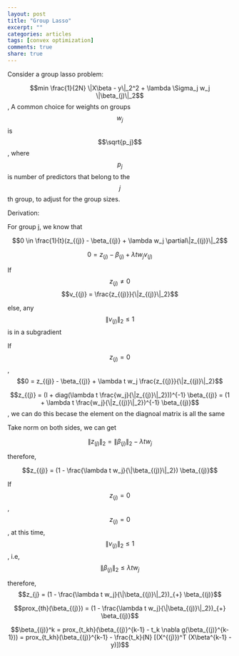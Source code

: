 ```yaml
---
layout: post
title: "Group Lasso"
excerpt: ""
categories: articles
tags: [convex optimization]
comments: true
share: true
---
```


Consider a group lasso problem:

$$min \frac{1}{2N} \|X\beta - y\|_2^2 + \lambda \Sigma_j w_j \|\beta_(j)\|_2$$, A common choice for weights on groups $$w_j$$ is $$\sqrt{p_j}$$, 
where $$p_j$$ is number of predictors that belong to the $$j$$th group, to adjust for the group sizes.


Derivation:


For group j, we know that

$$0 \in \frac{1}{t}(z_{(j)} - \beta_{(j)} + \lambda w_j \partial\|z_{(j)}\|_2$$

$$0 = z_{(j)} - \beta_{(j)} + \lambda t w_j v_{(j)}$$


If $$z_{(j)} \neq 0$$
$$v_{(j)} = \frac{z_{(j)}}{\|z_{(j)}\|_2}$$

else, any $$\|v_{(j)}\|_2 \leq 1 $$ is in a subgradient


If $$z_{(j)} = 0$$,  $$0 = z_{(j)} - \beta_{(j)} + \lambda t w_j \frac{z_{(j)}}{\|z_{(j)}\|_2}$$

$$z_{(j)} = (I + diag(\lambda t \frac{w_j}{\|z_{(j)}\|_2}))^{-1} \beta_{(j)} = (1 + \lambda t \frac{w_j}{\|z_{(j)}\|_2})^{-1} \beta_{(j)}$$, we can do this becase the element on the diagnoal matrix is all the same

Take norm on both sides, we can get

$$\|z_{(j)}\|_2 = \|\beta_{(j)}\|_2 - \lambda t w_j$$

therefore, 

$$z_{(j)} = (1 - \frac{\lambda t w_j}{\|\beta_{(j)}\|_2}) \beta_{(j)}$$


If $$z_{(j)} = 0$$, $$z_{(j)}=0$$, at this time, $$\|v_{(j)}\|_2 \leq 1 $$, i.e, $$\|\beta_{(j)}\|_2 \leq \lambda t w_j$$

therefore, $$z_{j} = (1 - \frac{\lambda t w_j}{\|\beta_{(j)}\|_2})_{+} \beta_{(j)}$$


$$prox_{th}(\beta_{(j)}) = (1 - \frac{\lambda t w_j}{\|\beta_{(j)}\|_2})_{+} \beta_{(j)}$$


$$\beta_{(j)}^k = prox_{t_kh}(\beta_{(j)}^{k-1} - t_k \nabla g(\beta_{(j)}^{k-1})) = prox_{t_kh}(\beta_{(j)}^{k-1}  - \frac{t_k}{N} [(X^{(j)})^T (X\beta^{k-1} - y)])$$

